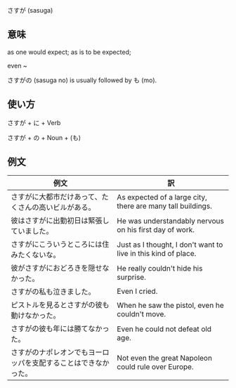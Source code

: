 さすが (sasuga)

## 意味

as one would expect; as is to be expected; 

even ~

さすがの (sasuga no) is usually followed by も (mo).

## 使い方

さすが	+   に + Verb

さすが	+   の + Noun + (も)

## 例文

|例文|訳|
| --- | --- |
|さすがに大都市だけあって、たくさんの高いビルがある。|As expected of a large city, there are many tall buildings.|
|彼はさすがに出勤初日は緊張していました。|He was understandably nervous on his first day of work.|
|さすがにこういうところには住みたくないな。|Just as I thought, I don't want to live in this kind of place.|
|彼がさすがにおどろきを隠せなかった。|He really couldn't hide his surprise.|
|さすがの私も泣きました。|Even I cried.|
|ピストルを見るとさすがの彼も動けなかった。|When he saw the pistol, even he couldn't move.|
|さすがの彼も年には勝てなかった。|Even he could not defeat old age.|
|さすがのナポレオンでもヨーロッパを支配することはできなかった。|Not even the great Napoleon could rule over Europe.|